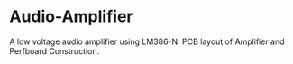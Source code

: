 # Audio-Amplifier
A low voltage audio amplifier using LM386-N.
PCB layout of Amplifier and Perfboard Construction.
